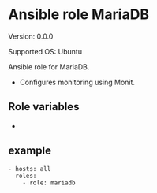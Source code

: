 # Ansible role MariaDB

Version: 0.0.0

Supported OS: Ubuntu

Ansible role for MariaDB.

- Configures monitoring using Monit.

## Role variables

-

## example

```
- hosts: all
  roles:
    - role: mariadb
```
